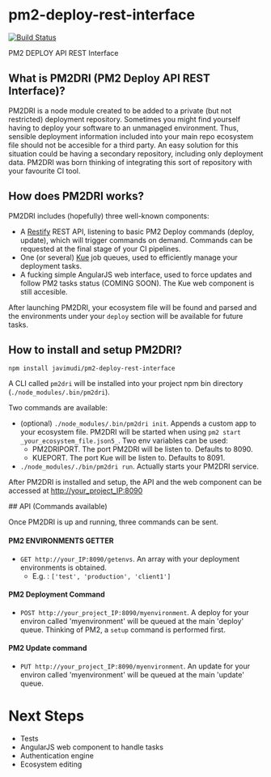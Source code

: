# pm2-deploy-rest-interface
[![Build Status](https://api.travis-ci.org/javimudi/pm2-deploy-rest-interface.png?branch=master)](https://travis-ci.org/javimudi/pm2-deploy-rest-interface)

PM2 DEPLOY API REST Interface

## What is PM2DRI (PM2 Deploy API REST Interface)?

PM2DRI is a node module created to be added to a private (but not restricted) deployment repository. Sometimes you might find yourself having to deploy your software to an unmanaged environment. Thus, sensible deployment information included into your main repo ecosystem file should not be accesible for a third party. An easy solution for this situation could be having a secondary repository, including only deployment data. PM2DRI was born thinking of integrating this sort of repository with your favourite CI tool.

## How does PM2DRI works?

PM2DRI includes (hopefully) three well-known components:
* A [Restify](http://restify.com) REST API, listening to basic PM2 Deploy commands (deploy, update), which will trigger commands on demand. Commands can be requested at the final stage of your CI pipelines.
* One (or several) [Kue](http://automattic.github.io/kue/) job queues, used to efficiently manage your deployment tasks.
* A fucking simple AngularJS web interface, used to force updates and follow PM2 tasks status (COMING SOON). The Kue web component is still accesible.

After launching PM2DRI, your ecosystem file will be found and parsed and the environments under your `deploy` section will be available for future tasks.

## How to install and setup PM2DRI?

```
npm install javimudi/pm2-deploy-rest-interface
```

A CLI called `pm2dri` will be installed into your project npm bin directory (`./node_modules/.bin/pm2dri`).

Two commands are available:

* (optional) `./node_modules/.bin/pm2dri init`. Appends a custom app to your ecosystem file. PM2DRI will be started when using `pm2 start _your_ecosystem_file.json5_`. Two env variables can be used:
	* PM2DRIPORT. The port PM2DRI will be listen to. Defaults to 8090.
	* KUEPORT. The port Kue will be listen to. Defaults to 8091.
* `./node_modules/./bin/pm2dri run`. Actually starts your PM2DRI service.

After PM2DRI is installed and setup, the API and the web component can be accessed at [http://your_project_IP:8090](http://127.0.0.1:8090)


## API (Commands available)

Once PM2DRI is up and running, three commands can be sent.

#### PM2 ENVIRONMENTS GETTER
* `GET http://your_IP:8090/getenvs`. An array with your deployment environments is obtained.
	* E.g. : `['test', 'production', 'client1']`

#### PM2 Deployment Command
* `POST http://your_project_IP:8090/myenvironment`. A deploy for your environ called 'myenvironment' will be queued at the main 'deploy' queue. Thinking of PM2, a `setup` command is performed first.

#### PM2 Update command
* `PUT http://your_project_IP:8090/myenvironment`. An update for your environ called 'myenvironment' will be queued at the main 'update' queue.


# Next Steps

* Tests
* AngularJS web component to handle tasks
* Authentication engine
* Ecosystem editing
